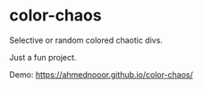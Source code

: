 # color-chaos

Selective or random colored chaotic divs.

Just a fun project.

Demo: https://ahmednooor.github.io/color-chaos/
